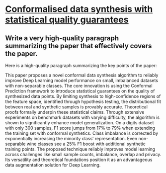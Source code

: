 # [Conformalised data synthesis with statistical quality guarantees](https://arxiv.org/abs/2312.08999)

## Write a very high-quality paragraph summarizing the paper that effectively covers the paper.

 Here is a high-quality paragraph summarizing the key points of the paper:

This paper proposes a novel conformal data synthesis algorithm to reliably improve Deep Learning model performance on small, imbalanced datasets with non-separable classes. The core innovation is using the Conformal Prediction framework to introduce statistical guarantees on the quality of synthesized data points. By limiting synthesis to high-confidence regions of the feature space, identified through hypothesis testing, the distributional fit between real and synthetic samples is provably accurate. Theoretical proofs formally underpin these statistical claims. Through extensive experiments on benchmark datasets with varying difficulty, the algorithm is shown to significantly enhance model generalization. On a digits dataset with only 300 samples, F1 score jumps from 17% to 79% when extending the training set with conformal synthetics. Class imbalance is corrected by exponentially increasing the minority class’ representation. Even non-separable wine classes see a 25% F1 boost with additional synthetic training points. The proposed technique reliably improves model learning across challenges like small sample counts, imbalance, overlap and privacy. Its versatility and theoretical foundations position it as an advantageous data augmentation solution for Deep Learning.
